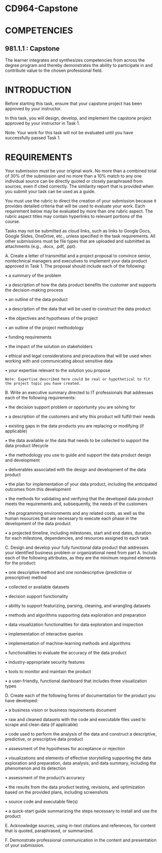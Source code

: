 # CD964-Capstone

# COMPETENCIES
## 981.1.1 : Capstone

The learner integrates and synthesizes competencies from across the degree program and thereby demonstrates the ability to participate in and contribute value to the chosen professional field.

# INTRODUCTION
Before starting this task, ensure that your capstone project has been approved by your instructor.

In this task, you will design, develop, and implement the capstone project approved by your instructor in Task 1.

Note: Your work for this task will not be evaluated until you have successfully passed Task 1.

# REQUIREMENTS
Your submission must be your original work. No more than a combined total of 30% of the submission and no more than a 10% match to any one individual source can be directly quoted or closely paraphrased from sources, even if cited correctly. The similarity report that is provided when you submit your task can be used as a guide.

You must use the rubric to direct the creation of your submission because it provides detailed criteria that will be used to evaluate your work. Each requirement below may be evaluated by more than one rubric aspect. The rubric aspect titles may contain hyperlinks to relevant portions of the course.

Tasks may not be submitted as cloud links, such as links to Google Docs, Google Slides, OneDrive, etc., unless specified in the task requirements. All other submissions must be file types that are uploaded and submitted as attachments (e.g., .docx, .pdf, .ppt).

A.  Create a letter of transmittal and a project proposal to convince senior, nontechnical managers and executives to implement your data product approved in Task 1. The proposal should include each of the following:

•   a summary of the problem

•   a description of how the data product benefits the customer and supports the decision-making process

•   an outline of the data product

•   a description of the data that will be used to construct the data product

•   the objectives and hypotheses of the project

•   an outline of the project methodology

•   funding requirements

•   the impact of the solution on stakeholders

•   ethical and legal considerations and precautions that will be used when working with and communicating about sensitive data

•   your expertise relevant to the solution you propose
 
    Note: Expertise described here could be real or hypothetical to fit the project topic you have created.

B.  Write an executive summary directed to IT professionals that addresses each of the following requirements:

•   the decision support problem or opportunity you are solving for

•   a description of the customers and why this product will fulfill their needs

•   existing gaps in the data products you are replacing or modifying (if applicable)

•   the data available or the data that needs to be collected to support the data product lifecycle

•   the methodology you use to guide and support the data product design and development

•   deliverables associated with the design and development of the data product

•   the plan for implementation of your data product, including the anticipated outcomes from this development

•   the methods for validating and verifying that the developed data product meets the requirements and, subsequently, the needs of the customers

•   the programming environments and any related costs, as well as the human resources that are necessary to execute each phase in the development of the data product

•   a projected timeline, including milestones, start and end dates, duration for each milestone, dependencies, and resources assigned to each task

C.  Design and develop your fully functional data product that addresses your identified business problem or organizational need from part A. Include each of the following attributes, as they are the minimum required elements for the product:

•   one descriptive method and one nondescriptive (predictive or prescriptive) method

•   collected or available datasets

•   decision support functionality

•   ability to support featurizing, parsing, cleaning, and wrangling datasets

•   methods and algorithms supporting data exploration and preparation

•   data visualization functionalities for data exploration and inspection

•   implementation of interactive queries

•   implementation of machine-learning methods and algorithms

•   functionalities to evaluate the accuracy of the data product

•   industry-appropriate security features

•   tools to monitor and maintain the product

•   a user-friendly, functional dashboard that includes three visualization types

D.  Create each of the following forms of documentation for the product you have developed:

•   a business vision or business requirements document

•   raw and cleaned datasets with the code and executable files used to scrape and clean data (if applicable)

•   code used to perform the analysis of the data and construct a descriptive, predictive, or prescriptive data product

•   assessment of the hypotheses for acceptance or rejection

•   visualizations and elements of effective storytelling supporting the data exploration and preparation, data analysis, and data summary, including the phenomenon and its detection

•   assessment of the product’s accuracy 

•   the results from the data product testing, revisions, and optimization based on the provided plans, including screenshots

•   source code and executable file(s)

•   a quick-start guide summarizing the steps necessary to install and use the product

E.  Acknowledge sources, using in-text citations and references, for content that is quoted, paraphrased, or summarized.

F.  Demonstrate professional communication in the content and presentation of your submission.